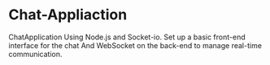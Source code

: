 # Chat-Appliaction
ChatApplication Using Node.js and Socket-io. Set up a basic front-end interface for the chat And WebSocket on the back-end to manage real-time communication.

